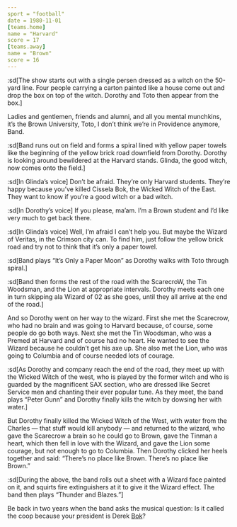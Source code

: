```yaml
---
sport = "football"
date = 1980-11-01
[teams.home]
name = "Harvard"
score = 17
[teams.away]
name = "Brown"
score = 16
---
```


:sd[The show starts out with a single persen dressed as a witch on the 50-yard line. Four people carrying a carton painted like a house come out and drop the box on top of the witch. Dorothy and Toto then appear from the box.]

Ladies and gentlemen, friends and alumni, and all you mental munchkins, it’s the Brown University, Toto, I don’t think we’re in Providence anymore, Band.

:sd[Band runs out on field and forms a spiral lined with yellow paper towels like the beginning of the yellow brick road downfield from Dorothy. Dorothy is looking around bewildered at the Harvard stands. Glinda, the good witch, now comes onto the field.]

:sd[In Glinda’s voice] Don’t be afraid. They’re only Harvard students. They’re happy because you’ve killed Cissela Bok, the Wicked Witch of the East. They want to know if you’re a good witch or a bad witch.

:sd[In Dorothy’s voice] If you please, ma’am. I’m a Brown student and I’d like very much to get back there.

:sd[In Glinda’s voice] Well, I’m afraid I can’t help you. But maybe the Wizard of Veritas, in the Crimson city can. To find him, just follow the yellow brick road and try not to think that it’s only a paper towel.

:sd[Band plays “It’s Only a Paper Moon” as Dorothy walks with Toto through spiral.]

:sd[Band then forms the rest of the road with the ScarecroW, the Tin Woodsman, and the Lion at appropriate intervals. Dorothy meets each one in turn skipping ala Wizard of 02 as she goes, until they all arrive at the end of the road.]

And so Dorothy went on her way to the wizard. First she met the Scarecrow, who had no brain and was going to Harvard because, of course, some people do go both ways. Next she met the Tin Woodsman, who was a Premed at Harvard and of course had no heart. He wanted to see the Wizard because he couldn’t get his axe up. She also met the Lion, who was going to Columbia and of course needed lots of courage.

:sd[As Dorothy and company reach the end of the road, they meet up with the Wicked Witch of the west, who is played by the former witch and who is guarded by the magnificent SAX section, who are dressed like Secret Service men and chanting their ever popular tune. As they meet, the band plays “Peter Gunn” and Dorothy finally kills the witch by dowsing her with water.]

But Dorothy finally killed the Wicked Witch of the West, with water from the Charles — that stuff would kill anybody — and returned to the wizard, who gave the Scarecrow a brain so he could go to Brown, gave the Tinman a heart, which then fell in love with the Wizard, and gave the Lion some courage, but not enough to go to Columbia. Then Dorothy clicked her heels together and said: “There’s no place like Brown. There’s no place like Brown.”

:sd[During the above, the band rolls out a sheet with a Wizard face painted on it, and squirts fire extinguishers at it to give it the Wizard effect. The band then plays “Thunder and Blazes.”]

Be back in two years when the band asks the musical question: Is it called the coop because your president is Derek <u>Bok</u>?
